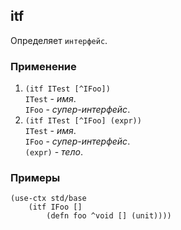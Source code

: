 ## itf
Определяет `интерфейс`.

### Применение</h4>

1. `(itf ITest [^IFoo])`<br>
`ITest` - _имя_.<br>
`IFoo` - _супер-интерфейс_.
2. `(itf ITest [^IFoo] (expr))`<br>
`ITest` - _имя_.<br>
`IFoo` - _супер-интерфейс_.<br>
`(expr)` - _тело_.

### Примеры

```pihta
(use-ctx std/base
    (itf IFoo []
        (defn foo ^void [] (unit))))
```